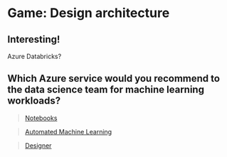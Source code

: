# Game: Design architecture

## Interesting!

Azure Databricks? 

## Which Azure service would you recommend to the data science team for machine learning workloads?

> [Notebooks](./Q2/01.md)

> [Automated Machine Learning](./Q2/02.md)

> [Designer](./Q2/03.md)
